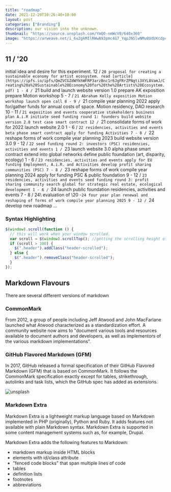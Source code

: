 ```yaml
---
title: "roadmap"
date: 2021-12-29T10:26:40+10:00
layout: post
categories: ["Branding"]
description: our vision into the unknown.
thumbnail: "https://source.unsplash.com/YmQ0-nmWcV0/640x360"
image: "https://arweave.net/i_6u2gkMIlRWwA93pmc4G7_YqpJNSlwNMu8UdUXcdp4"
---
```


## 11 / '20
initial idea and desire for this experiment.
12 / `20
proposal for creating a sustainable economy for artist ecosystem.
read [article](https://ipfs.io/ipfs/QmZVCGZdWYkhWFRP3arzBnc1r6JgFRrZPNgti3XYL8VamJ/Creating%20a%20Sustainable%20Economy%20for%20the%20Artists%20Ecosystem.pdf)
1 - 4 / `21
build and launch website version 1.0
prepare AK exposition
prepare Motion workshop
5 - 7 / `21
Abraham Kelly exposition
Motion workshop
launch open call
8 - 9 / `21
compile year planning 2022
apply for/gather funds for annual costs of space.
Motion residency, DAO research
10 - 11 / `21
exposition and events
cooperative stakeholders business plan A.i.R
initiate seed funding round 1: founders
build website version 2.0
test case smart contract
12 / `21
consolidate forms of work for 2022
launch website 2.0
1 - 6 / `22
residencies, activities and events
beta phase smart contract
apply for funding Activities
7 - 8 / `22
reshape forms of work
compile year planning 2023
build website version 3.0
9 - 12 / `22
seed funding round 2: investors (PSC)
residencies, activities and events
1 / `23
launch website 3.0
alpha phase smart contract
extend into global networks
define public foundation (art, disparity, ecology)
1 - 6 / `23
residencies, activities and events
apply for EU funding Employment, A.i.R. and Activities
develop profit sharing communities (PSC)
7 - 8 / `23
reshape forms of work
compile year planning 2024
apply for funding PSC & public foundation
9 - 12 / `23
residencies, activities and events
seed funding round 3: profit sharing community
search global for strategic real estate, ecological development
1 - 6 / `24
launch public foundation
residencies, activities and events
7 - 8 / 24\ evaluation of \20 -`24 four year plan
renewal and reshaping of forms of work
compile year planning 2025
9 - 12 / `24
develop new roadmap
…
### Syntax Highlighting

```js
$(window).scroll(function () {
  // this will work when your window scrolled.
  var scroll = $(window).scrollTop(); //getting the scrolling height of window
  if (scroll > 100) {
    $(".header").addClass("header-scrolled");
  } else {
    $(".header").removeClass("header-scrolled");
  }
});
```

## Markdown Flavours

There are several different versions of markdown

### CommonMark

From 2012, a group of people including Jeff Atwood and John MacFarlane launched what Atwood characterized as a standardization effort. A community website now aims to "document various tools and resources available to document authors and developers, as well as implementors of the various markdown implementations".

### GitHub Flavored Markdown (GFM)

In 2017, GitHub released a formal specification of their GitHub Flavored Markdown (GFM) that is based on CommonMark. It follows the CommonMark specification exactly except for tables, strikethrough, autolinks and task lists, which the GitHub spec has added as extensions.

![unsplash](https://source.unsplash.com/3igFnx0L2pY/640x360)

### Markdown Extra

Markdown Extra is a lightweight markup language based on Markdown implemented in PHP (originally), Python and Ruby. It adds features not available with plain Markdown syntax. Markdown Extra is supported in some content management systems such as, for example, Drupal.

Markdown Extra adds the following features to Markdown:

- markdown markup inside HTML blocks
- elements with id/class attribute
- "fenced code blocks" that span multiple lines of code
- tables
- definition lists
- footnotes
- abbreviations

